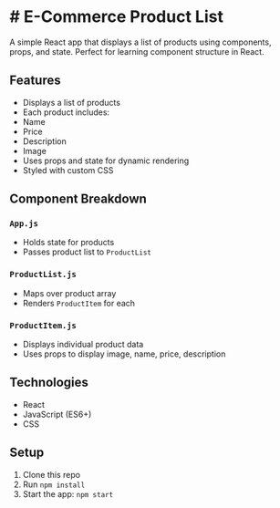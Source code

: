 # #  E-Commerce Product List

A simple React app that displays a list of products using components, props, and state. Perfect for learning component structure in React.

## Features

- Displays a list of products
- Each product includes:
- Name
- Price
- Description
- Image
- Uses props and state for dynamic rendering
- Styled with custom CSS

## Component Breakdown

### `App.js`
- Holds state for products
- Passes product list to `ProductList`

### `ProductList.js`
- Maps over product array
- Renders `ProductItem` for each

### `ProductItem.js`
- Displays individual product data
- Uses props to display image, name, price, description

##  Technologies

- React
- JavaScript (ES6+)
- CSS

## Setup

1. Clone this repo
2. Run `npm install`
3. Start the app: `npm start`

